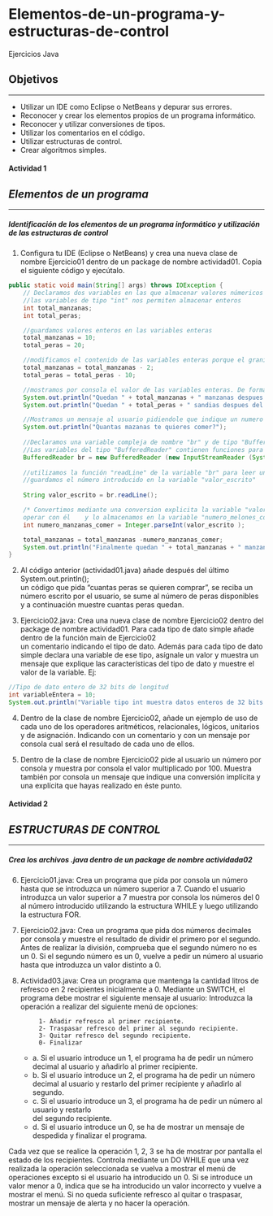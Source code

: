 # Elementos-de-un-programa-y-estructuras-de-control
Ejercicios Java

## Objetivos
---

-	Utilizar un IDE como Eclipse o NetBeans y depurar sus errores.
-	Reconocer y crear los elementos propios de un programa informático.
-	Reconocer y utilizar conversiones de tipos.
-	Utilizar los comentarios en el código.
-	Utilizar estructuras de control.
-	Crear algoritmos simples.


#### Actividad 1
## *Elementos de un programa*
---

##### **Identificación de los elementos de un programa informático y utilización de las estructuras de control**


1. Configura tu IDE (Eclipse o NetBeans) y crea una nueva clase de nombre  Ejercicio01 
dentro de un package de nombre actividad01. Copia el siguiente código y ejecútalo. 

```java
public static void main(String[] args) throws IOException {
    // Declaramos dos variables en las que almacenar valores númericos
    //las variables de tipo "int" nos permiten almacenar enteros
    int total_manzanas; 
    int total_peras;

    //guardamos valores enteros en las variables enteras
    total_manzanas = 10;
    total_peras = 20;

    //modificamos el contenido de las variables enteras porque el granizo las ha mermado
    total_manzanas = total_manzanas - 2;
    total_peras = total_peras - 10;

    //mostramos por consola el valor de las variables enteras. De forma implícita se convierte de de int a string.
    System.out.println("Quedan " + total_manzanas + " manzanas despues del granizo");
    System.out.println("Quedan " + total_peras + " sandias despues del granizo");

    //Mostramos un mensaje al usuario pidiendole que indique un numero por consola
    System.out.println("Quantas mazanas te quieres comer?");
    
    //Declaramos una variable compleja de nombre "br" y de tipo "BufferedReader".
    //Las variables del tipo "BufferedReader" contienen funciones para leer datos por consola
    BufferedReader br = new BufferedReader (new InputStreamReader (System.in));
    
    //utilizamos la función "readLine" de la variable "br" para leer un dato por consola
    //guardamos el número introducido en la variable "valor_escrito"
    
    String valor_escrito = br.readLine();

    /* Convertimos mediante una conversion explicita la variable "valor_escrito" a un valor entero para poder 
    operar con él    y lo almacenamos en la variable "numero_melones_comer" */
    int numero_manzanas_comer = Integer.parseInt(valor_escrito );

    total_manzanas = total_manzanas -numero_manzanas_comer;
    System.out.println("Finalmente quedan " + total_manzanas + " manzanas");	  
}
```

2. Al código anterior (actividad01.java) añade después del último System.out.println();  
un código que pida “cuantas peras se quieren comprar”, se reciba un número 
escrito por el usuario, se sume  al número de peras disponibles y a continuación 
muestre cuantas peras quedan. 

3. Ejercicio02.java: Crea una nueva clase de nombre Ejercicio02 dentro del package 
de nombre actividad01. 
Para cada tipo de dato simple añade dentro de la función main de Ejercicio02  
un comentario indicando el tipo de dato. Además  para cada tipo de dato simple 
declara una variable de ese tipo, asígnale un valor y muestra un mensaje que 
explique las características del tipo de dato y muestre el valor de la variable. 
Ej:
```java
//Tipo de dato entero de 32 bits de longitud
int variableEntera = 10;
System.out.println("Variable tipo int muestra datos enteros de 32 bits. Ejemplo: " + variableEntera);
```

4.	Dentro de la clase de nombre Ejercicio02, añade un ejemplo de uso de cada uno de 
los operadores aritméticos,  relacionales, lógicos, unitarios y de asignación. 
Indicando con un comentario y con un mensaje por consola cual será el resultado 
de cada uno de ellos.

5.	Dentro de la clase de nombre Ejercicio02 pide al usuario un número por consola y 
muestra por consola el valor multiplicado por 100. Muestra también por consola 
un mensaje que indique una conversión implícita y una explícita que hayas 
realizado en éste punto.




#### Actividad 2
## *ESTRUCTURAS DE CONTROL*
---

##### **Crea los archivos .java dentro de un package de nombre actividada02**


6. Ejercicio01.java: Crea un programa que pida por consola un número hasta que se 
introduzca un número superior a 7. Cuando el usuario introduzca un valor superior a 
7 muestra por consola los números del 0 al número introducido utilizando la 
estructura WHILE y luego utilizando la estructura FOR.

7. Ejercicio02.java: Crea un programa que pida dos números decimales por consola y 
muestre el resultado de dividir el primero por el segundo. Antes de realizar la división, 
comprueba que el segundo número no es un 0. Si el segundo número es un 0, vuelve 
a pedir un número al usuario hasta que introduzca un valor distinto a 0.

8. Actividad03.java: Crea un programa que mantenga la cantidad litros de refresco en 
2 recipientes inicialmente a 0. Mediante un SWITCH, el programa debe mostrar el 
siguiente mensaje al usuario:
Introduzca la operación a realizar del siguiente menú de opciones:

			1- Añadir refresco al primer recipiente.
			2- Traspasar refresco del primer al segundo recipiente.
			3- Quitar refresco del segundo recipiente.
			0- Finalizar

    * a.	Si el usuario introduce un 1, el programa ha de pedir un número decimal al usuario y 
    añadirlo al primer recipiente.
    * b.	Si el usuario introduce un 2, el programa ha de pedir un número decimal al usuario y restarlo del primer recipiente y 
    añadirlo al segundo.
    * c.	Si el usuario introduce un 3, el programa ha de pedir un número al usuario y restarlo  
    del segundo recipiente.
    * d.	Si el usuario introduce un 0, se ha de mostrar un mensaje de despedida y finalizar 
    el programa.

Cada vez que se realice la operación 1, 2, 3  se ha de mostrar por pantalla el estado de los 
recipientes.
Controla mediante un DO WHILE que una vez realizada la operación seleccionada se vuelva 
a mostrar el menú de operaciones excepto si el usuario ha introducido un 0. 
Si se introduce un valor menor a 0, indica que se ha introducido un valor incorrecto y vuelve 
a mostrar el menú.
Si no queda suficiente refresco al quitar o traspasar, mostrar un mensaje de alerta y no hacer 
la operación.


